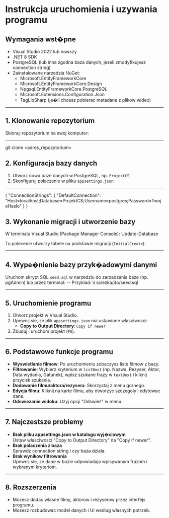# Instrukcja uruchomienia i uzywania programu

## Wymagania wst�pne

- Visual Studio 2022 lub nowszy
- .NET 8 SDK
- PostgreSQL (lub inna zgodna baza danych, jezeli zmodyfikujesz connection string)
- Zainstalowane narzedzia NuGet:  
  - Microsoft.EntityFrameworkCore  
  - Microsoft.EntityFrameworkCore.Design  
  - Npgsql.EntityFrameworkCore.PostgreSQL  
  - Microsoft.Extensions.Configuration.Json  
  - TagLibSharp (je�li chcesz pobierac metadane z plikow wideo)

---

## 1. Klonowanie repozytorium

Sklonuj repozytorium na swoj komputer:

---
git clone <adres_repozytorium>

## 2. Konfiguracja bazy danych

1. Utworz nowa baze danych w PostgreSQL, np. `ProjektCS`.
2. Skonfiguruj polaczenie w pliku `appsettings.json`:

---
{ "ConnectionStrings": { "DefaultConnection": "Host=localhost;Database=ProjektCS;Username=postgres;Password=TwojeHaslo" } }


## 3. Wykonanie migracji i utworzenie bazy

W terminalu Visual Studio (Package Manager Console):
Update-Database

To polecenie utworzy tabele na podstawie migracji (`InitialCreate`).

---


## 4. Wype�nienie bazy przyk�adowymi danymi

Uruchom skrypt SQL `seed.sql` w narzedziu do zarzadzania baze (np. pgAdmin) lub przez terminal:
-- Przyklad: \i sciezka/do/seed.sql

---

## 5. Uruchomienie programu

1. Otworz projekt w Visual Studio.
2. Upewnij sie, ze plik `appsettings.json` ma ustawione wlasciwosci:
   - **Copy to Output Directory**: `Copy if newer`
3. Zbuduj i uruchom projekt (`F5`).

---

## 6. Podstawowe funkcje programu

- **Wyswietlanie filmow**: Po uruchomieniu zobaczysz liste filmow z bazy.
- **Filtrowanie**: Wybierz kryterium w `listBox1` (np. Nazwa, Rezyser, Aktor, Data wydania, Gatunek), wpisz szukane frazy w `textBox1` i kliknij przycisk szukania.
- **Dodawanie filmu/aktora/rezysera**: Skorzystaj z menu gornego.
- **Edycja filmu**: Kliknij na karte filmu, aby otworzyc szczegoly i edytowac dane.
- **Odswiezanie widoku**: Uzyj opcji "Odswiez" w menu.

---

## 7. Najczestsze problemy

- **Brak pliku appsettings.json w katalogu wyj�ciowym**  
  Ustaw wlasciwosci "Copy to Output Directory" na "Copy if newer".
- **Brak polaczenia z baza**  
  Sprawdz connection string i czy baza dziala.
- **Brak wynikow filtrowania**  
  Upewnij sie, ze dane w bazie odpowiadaja wpisywanym frazom i wybranym kryteriom.

---

## 8. Rozszerzenia

- Mozesz dodac wlasne filmy, aktorow i rezyserow przez interfejs programu.
- Mozesz rozbudowac model danych i UI wedlug wlasnych potrzeb.
